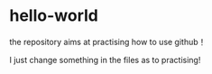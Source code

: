 # hello-world
the repository aims at practising how to use github！

I just change something in the files as to practising!
